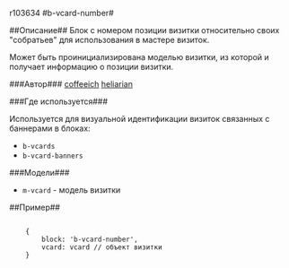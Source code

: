 r103634
#b-vcard-number#

##Описание##
Блок с номером позиции визитки относительно своих "собратьев" для использования в мастере визиток.

Может быть проинициализирована моделью визитки, из которой и получает информацию о позиции визитки.

###Автор###
[coffeeich](https://staff.yandex-team.ru/coffeeich)
[heliarian](https://staff.yandex-team.ru/heliarian)

###Где используется###

Используется для визуальной идентификации визиток связанных с баннерами в блоках:

* `b-vcards`
* `b-vcard-banners`
    
###Модели###

* `m-vcard` - модель визитки

##Пример##

```

    {
        block: 'b-vcard-number',
        vcard: vcard // объект визитки
    }
```

